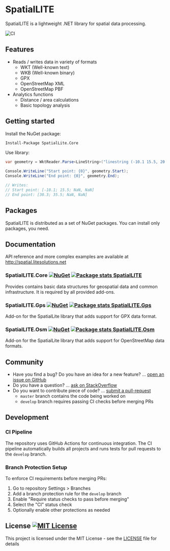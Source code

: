# SpatialLITE

SpatialLITE is a lightweight .NET library for spatial data processing.

![CI](https://github.com/lukaskabrt/SpatialLITE/workflows/CI/badge.svg?branch=develop)


## Features
* Reads / writes data in variety of formats
    * WKT (Well-known text)
    * WKB (Well-known binary)
    * GPX
    * OpenStreetMap XML
    * OpenStreetMap PBF
* Analytics functions
    * Distance / area calculations
    * Basic topology analysis


## Getting started

Install the NuGet package:
``` ps
Install-Package SpatialLite.Core
```

Use library:
``` c#
var geometry = WktReader.Parse<LineString>("linestring (-10.1 15.5, 20.2 -25.5, 30.3 35.5)");

Console.WriteLine("Start point: {0}", geometry.Start);
Console.WriteLine("End point: {0}", geometry.End);

// Writes:
// Start point: [-10.1; 15.5; NaN, NaN]
// End point: [30.3; 35.5; NaN, NaN]
```

## Packages

SpatialLITE is distributed as a set of NuGet packages. You can install only packages, you need.

## Documentation

API reference and more complex examples are available at http://spatial.litesolutions.net


### SpatialLITE.Core [![NuGet](https://img.shields.io/nuget/v/SpatialLite.Core.svg)](https://www.nuget.org/packages/SpatialLite.Core) [![Package stats SpatialLITE](https://img.shields.io/nuget/dt/SpatialLITE.Core.svg)](https://www.nuget.org/packages/SpatialLite.Core)

Provides contains basic data structures for geospatial data and common infrastructure. It is required by all provided add-ons.


### SpatialLITE.Gps [![NuGet](https://img.shields.io/nuget/v/SpatialLite.Gps.svg)](https://www.nuget.org/packages/SpatialLite.Gps) [![Package stats SpatialLITE.Gps](https://img.shields.io/nuget/dt/SpatialLITE.Gps.svg)](https://www.nuget.org/packages/SpatialLite.Gps)

Add-on for the SpatialLite library that adds support for GPX data format.


### SpatialLITE.Osm [![NuGet](https://img.shields.io/nuget/v/SpatialLite.Osm.svg)](https://www.nuget.org/packages/SpatialLite.Osm) [![Package stats SpatialLITE.Osm](https://img.shields.io/nuget/dt/SpatialLITE.Osm.svg)](https://www.nuget.org/packages/SpatialLite.Osm)

Add-on for the SpatialLite library that adds support for OpenStreetMap data formats.


## Community
* Have you find a bug? Do you have an idea for a new feature? ... [open an issue on GitHub](https://github.com/lukaskabrt/spatiallite-net/issues)
* Do you have a question? ... [ask on StackOverflow](https://stackoverflow.com/questions/ask?tags=spatiallite)
* Do you want to contribute piece of code? ... [submit a pull-request](https://github.com/lukaskabrt/spatiallite-net/pulls)
    * `master` branch contains the code being worked on
    * `develop` branch requires passing CI checks before merging PRs

## Development

### CI Pipeline

The repository uses GitHub Actions for continuous integration. The CI pipeline automatically builds all projects and runs tests for pull requests to the `develop` branch.

### Branch Protection Setup

To enforce CI requirements before merging PRs:

1. Go to repository Settings > Branches
2. Add a branch protection rule for the `develop` branch
3. Enable "Require status checks to pass before merging"
4. Select the "CI" status check
5. Optionally enable other protections as needed

## License [![MIT License](https://img.shields.io/badge/license-MIT-blue.svg)](LICENSE)
This project is licensed under the MIT License - see the [LICENSE](LICENSE) file for details